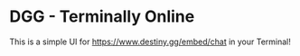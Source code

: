 # DGG - Terminally Online
This is a simple UI for https://www.destiny.gg/embed/chat in your Terminal!
